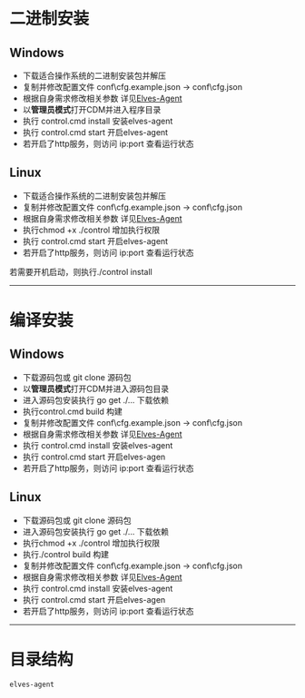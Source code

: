 # 二进制安装

## Windows

* 下载适合操作系统的二进制安装包并解压
* 复制并修改配置文件 conf\cfg.example.json -&gt; conf\cfg.json 
* 根据自身需求修改相关参数 详见[Elves-Agent](/zu-jian-jie-shao/elves-agent.md)
* 以**管理员模式**打开CDM并进入程序目录
* 执行 control.cmd install 安装elves-agent
* 执行 control.cmd start 开启elves-agent
* 若开启了http服务，则访问 ip:port 查看运行状态

## Linux

* 下载适合操作系统的二进制安装包并解压
* 复制并修改配置文件 conf\cfg.example.json -&gt; conf\cfg.json 
* 根据自身需求修改相关参数 详见[Elves-Agent](/zu-jian-jie-shao/elves-agent.md)
* 执行chmod +x ./control 增加执行权限
* 执行 control.cmd start 开启elves-agent
* 若开启了http服务，则访问 ip:port 查看运行状态

若需要开机启动，则执行./control install

---

# 编译安装

## Windows

* 下载源码包或 git clone  源码包
* 以**管理员模式**打开CDM并进入源码包目录
* 进入源码包安装执行 go get ./... 下载依赖
* 执行control.cmd build 构建
* 复制并修改配置文件 conf\cfg.example.json -&gt; conf\cfg.json 
* 根据自身需求修改相关参数 详见[Elves-Agent](/zu-jian-jie-shao/elves-agent.md)
* 执行 control.cmd install 安装elves-agent
* 执行 control.cmd start 开启elves-agen
* 若开启了http服务，则访问 ip:port 查看运行状态

## Linux

* 下载源码包或 git clone 源码包
* 进入源码包安装执行 go get ./... 下载依赖
* 执行chmod +x ./control 增加执行权限
* 执行./control build 构建
* 复制并修改配置文件 conf\cfg.example.json -&gt; conf\cfg.json 
* 根据自身需求修改相关参数 详见[Elves-Agent](/zu-jian-jie-shao/elves-agent.md)
* 执行 control.cmd install 安装elves-agent
* 执行 control.cmd start 开启elves-agen
* 若开启了http服务，则访问 ip:port 查看运行状态

---

# 目录结构

    elves-agent

 



